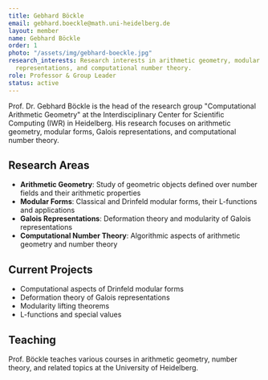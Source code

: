 ```yaml
---
title: Gebhard Böckle
email: gebhard.boeckle@math.uni-heidelberg.de
layout: member
name: Gebhard Böckle
order: 1
photo: "/assets/img/gebhard-boeckle.jpg"
research_interests: Research interests in arithmetic geometry, modular forms, Galois
  representations, and computational number theory.
role: Professor & Group Leader
status: active
---
```

Prof. Dr. Gebhard Böckle is the head of the research group "Computational Arithmetic Geometry" at the Interdisciplinary Center for Scientific Computing (IWR) in Heidelberg. His research focuses on arithmetic geometry, modular forms, Galois representations, and computational number theory.

## Research Areas

- **Arithmetic Geometry**: Study of geometric objects defined over number fields and their arithmetic properties
- **Modular Forms**: Classical and Drinfeld modular forms, their L-functions and applications
- **Galois Representations**: Deformation theory and modularity of Galois representations
- **Computational Number Theory**: Algorithmic aspects of arithmetic geometry and number theory

## Current Projects

- Computational aspects of Drinfeld modular forms
- Deformation theory of Galois representations
- Modularity lifting theorems
- L-functions and special values

## Teaching

Prof. Böckle teaches various courses in arithmetic geometry, number theory, and related topics at the University of Heidelberg.